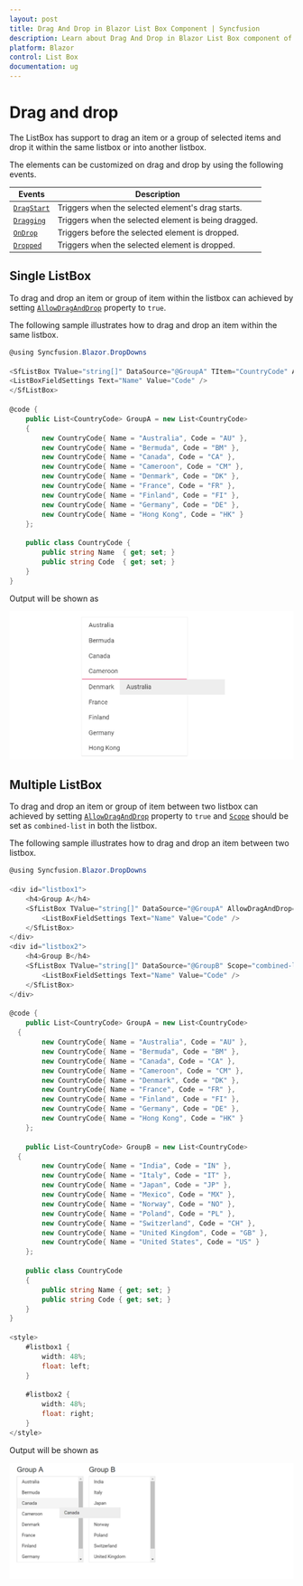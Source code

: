 ```yaml
---
layout: post
title: Drag And Drop in Blazor List Box Component | Syncfusion 
description: Learn about Drag And Drop in Blazor List Box component of Syncfusion, and more details.
platform: Blazor
control: List Box
documentation: ug
---
```


# Drag and drop

The ListBox has support to drag an item or a group of selected items and drop it within the same listbox or into another listbox.

The elements can be customized on drag and drop by using the following events.

| Events | Description |
|------|------|
| [`DragStart`](https://help.syncfusion.com/cr/blazor/Syncfusion.Blazor.DropDowns.ListBoxEvents-1.html#Syncfusion_Blazor_DropDowns_ListBoxEvents_1_DragStart) | Triggers when the selected element's drag starts. |
| [`Dragging`](https://help.syncfusion.com/cr/blazor/Syncfusion.Blazor.DropDowns.ListBoxEvents-1.html#Syncfusion_Blazor_DropDowns_ListBoxEvents_1_Dragging) | Triggers when the selected element is being dragged. |
| [`OnDrop`](https://help.syncfusion.com/cr/blazor/Syncfusion.Blazor.DropDowns.ListBoxEvents-1.html#Syncfusion_Blazor_DropDowns_ListBoxEvents_1_OnDrop) | Triggers before the selected element is dropped. |
| [`Dropped`](https://help.syncfusion.com/cr/blazor/Syncfusion.Blazor.DropDowns.ListBoxEvents-1.html#Syncfusion_Blazor_DropDowns_ListBoxEvents_1_Dropped) | Triggers when the selected element is dropped. |

## Single ListBox

To drag and drop an item or group of item within the listbox can achieved by setting [`AllowDragAndDrop`](https://help.syncfusion.com/cr/blazor/Syncfusion.Blazor.DropDowns.SfListBox-2.html#Syncfusion_Blazor_DropDowns_SfListBox_2_AllowDragAndDrop) property to `true`.

The following sample illustrates how to drag and drop an item within the same listbox.

```csharp
@using Syncfusion.Blazor.DropDowns

<SfListBox TValue="string[]" DataSource="@GroupA" TItem="CountryCode" AllowDragAndDrop="true">
<ListBoxFieldSettings Text="Name" Value="Code" />
</SfListBox>

@code {
    public List<CountryCode> GroupA = new List<CountryCode>
    {
        new CountryCode{ Name = "Australia", Code = "AU" },
        new CountryCode{ Name = "Bermuda", Code = "BM" },
        new CountryCode{ Name = "Canada", Code = "CA" },
        new CountryCode{ Name = "Cameroon", Code = "CM" },
        new CountryCode{ Name = "Denmark", Code = "DK" },
        new CountryCode{ Name = "France", Code = "FR" },
        new CountryCode{ Name = "Finland", Code = "FI" },
        new CountryCode{ Name = "Germany", Code = "DE" },
        new CountryCode{ Name = "Hong Kong", Code = "HK" }
    };

    public class CountryCode {
        public string Name  { get; set; }
        public string Code  { get; set; }
    }
}

```

Output will be shown as

![ListBox](./images/drag-drop.png)

## Multiple ListBox

To drag and drop an item or group of item between two listbox can achieved by setting [`AllowDragAndDrop`](https://help.syncfusion.com/cr/blazor/Syncfusion.Blazor.DropDowns.SfListBox-2.html#Syncfusion_Blazor_DropDowns_SfListBox_2_AllowDragAndDrop) property to `true` and [`Scope`](https://help.syncfusion.com/cr/blazor/Syncfusion.Blazor.DropDowns.SfListBox-2.html#Syncfusion_Blazor_DropDowns_SfListBox_2_Scope) should be set as `combined-list` in both the listbox.

The following sample illustrates how to drag and drop an item between two listbox.

```csharp
@using Syncfusion.Blazor.DropDowns

<div id="listbox1">
    <h4>Group A</h4>
    <SfListBox TValue="string[]" DataSource="@GroupA" AllowDragAndDrop="true" Scope="combined-list" Height="290px" TItem="CountryCode">
        <ListBoxFieldSettings Text="Name" Value="Code" />
    </SfListBox>
</div>
<div id="listbox2">
    <h4>Group B</h4>
    <SfListBox TValue="string[]" DataSource="@GroupB" Scope="combined-list" AllowDragAndDrop="true" Height="290px" TItem="CountryCode">
        <ListBoxFieldSettings Text="Name" Value="Code" />
    </SfListBox>
</div>

@code {
    public List<CountryCode> GroupA = new List<CountryCode>
  {
        new CountryCode{ Name = "Australia", Code = "AU" },
        new CountryCode{ Name = "Bermuda", Code = "BM" },
        new CountryCode{ Name = "Canada", Code = "CA" },
        new CountryCode{ Name = "Cameroon", Code = "CM" },
        new CountryCode{ Name = "Denmark", Code = "DK" },
        new CountryCode{ Name = "France", Code = "FR" },
        new CountryCode{ Name = "Finland", Code = "FI" },
        new CountryCode{ Name = "Germany", Code = "DE" },
        new CountryCode{ Name = "Hong Kong", Code = "HK" }
    };

    public List<CountryCode> GroupB = new List<CountryCode>
  {
        new CountryCode{ Name = "India", Code = "IN" },
        new CountryCode{ Name = "Italy", Code = "IT" },
        new CountryCode{ Name = "Japan", Code = "JP" },
        new CountryCode{ Name = "Mexico", Code = "MX" },
        new CountryCode{ Name = "Norway", Code = "NO" },
        new CountryCode{ Name = "Poland", Code = "PL" },
        new CountryCode{ Name = "Switzerland", Code = "CH" },
        new CountryCode{ Name = "United Kingdom", Code = "GB" },
        new CountryCode{ Name = "United States", Code = "US" }
    };

    public class CountryCode
    {
        public string Name { get; set; }
        public string Code { get; set; }
    }
}

<style>
    #listbox1 {
        width: 48%;
        float: left;
    }

    #listbox2 {
        width: 48%;
        float: right;
    }
</style>
```

Output will be shown as

![ListBox](./images/multiple-drag.png)